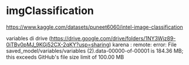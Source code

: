 # imgClassification

https://www.kaggle.com/datasets/puneet6060/intel-image-classification

variables di drive (https://drive.google.com/drive/folders/1NY3Wjz89-0iTBv0pMJ_9KGj52CX-2qKY?usp=sharing) karena : 
remote: error: File saved_model/variables/variables (2).data-00000-of-00001 is 184.36 MB; this exceeds GitHub's file size limit of 100.00 MB        
